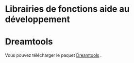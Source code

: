 # Librairies de fonctions aide au développement

# Dreamtools

Vous pouvez télécharger le paquet [Dreamtools](https://github.com/couleurwest/dreamgeeker-tools/)
.